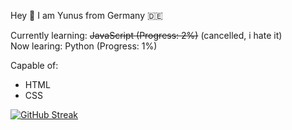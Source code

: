 Hey 👋
I am Yunus from Germany 🇩🇪

Currently learning: ~~JavaScript (Progress: 2%)~~ (cancelled, i hate it)
<br>
Now learing: Python (Progress: 1%)

Capable of:
- HTML
- CSS

<a href="https://git.io/streak-stats"><img src="https://streak-stats.demolab.com?user=yukathe1st&theme=github-dark-dimmed&border_radius=20&hide_longest_streak=true" alt="GitHub Streak" /></a>